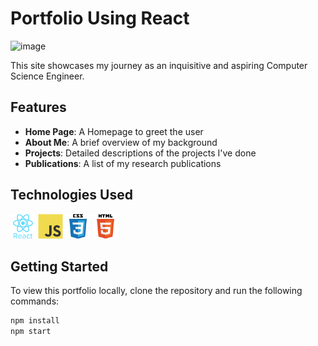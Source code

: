 # Portfolio Using React

![image](https://github.com/user-attachments/assets/c28fcfd3-8752-4a50-ab36-cec805cc5cb3)


This site showcases my journey as an inquisitive and aspiring Computer Science Engineer.

## Features

- **Home Page**: A Homepage to greet the user
- **About Me**: A brief overview of my background
- **Projects**: Detailed descriptions of the projects I've done
- **Publications**: A list of my research publications 

## Technologies Used

<img src="https://raw.githubusercontent.com/devicons/devicon/master/icons/react/react-original-wordmark.svg" alt="React" width="40" height="40"/> 
<img src="https://raw.githubusercontent.com/devicons/devicon/master/icons/javascript/javascript-original.svg" alt="JavaScript" width="40" height="40"/> 
<img src="https://raw.githubusercontent.com/devicons/devicon/master/icons/css3/css3-original-wordmark.svg" alt="CSS" width="40" height="40"/> 
<img src="https://raw.githubusercontent.com/devicons/devicon/master/icons/html5/html5-original-wordmark.svg" alt="HTML" width="40" height="40"/> 


## Getting Started

To view this portfolio locally, clone the repository and run the following commands:

```bash
npm install
npm start
```



